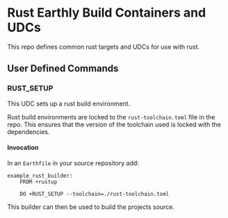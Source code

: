 # Rust Earthly Build Containers and UDCs

This repo defines common rust targets and UDCs for use with rust.

## User Defined Commands

### RUST_SETUP

This UDC sets up a rust build environment.

Rust build environments are locked to the `rust-toolchain.toml` file in the repo.
This ensures that the version of the toolchain used is locked with the dependencies.

#### Invocation

In an `Earthfile` in your source repository add:

```Earthfile
example_rust_builder:
    FROM +rustup

    DO +RUST_SETUP --toolchain=./rust-toolchain.toml
```

This builder can then be used to build the projects source.
